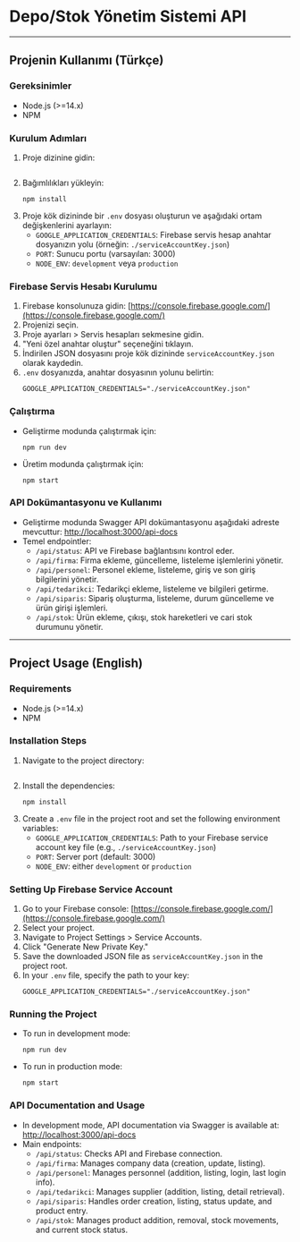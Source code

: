 # Depo/Stok Yönetim Sistemi API

---

## Projenin Kullanımı (Türkçe)

### Gereksinimler
- Node.js (>=14.x)
- NPM

### Kurulum Adımları
1. Proje dizinine gidin:
   ```
   ```
2. Bağımlılıkları yükleyin:
   ```
   npm install
   ```
3. Proje kök dizininde bir `.env` dosyası oluşturun ve aşağıdaki ortam değişkenlerini ayarlayın:
   - `GOOGLE_APPLICATION_CREDENTIALS`: Firebase servis hesap anahtar dosyanızın yolu (örneğin: `./serviceAccountKey.json`)
   - `PORT`: Sunucu portu (varsayılan: 3000)
   - `NODE_ENV`: `development` veya `production`

### Firebase Servis Hesabı Kurulumu
1. Firebase konsolunuza gidin: [https://console.firebase.google.com/](https://console.firebase.google.com/)
2. Projenizi seçin.
3. Proje ayarları > Servis hesapları sekmesine gidin.
4. "Yeni özel anahtar oluştur" seçeneğini tıklayın.
5. İndirilen JSON dosyasını proje kök dizininde `serviceAccountKey.json` olarak kaydedin.
6. `.env` dosyanızda, anahtar dosyasının yolunu belirtin:
   ```
   GOOGLE_APPLICATION_CREDENTIALS="./serviceAccountKey.json"
   ```

### Çalıştırma
- Geliştirme modunda çalıştırmak için:
  ```
  npm run dev
  ```
- Üretim modunda çalıştırmak için:
  ```
  npm start
  ```

### API Dokümantasyonu ve Kullanımı
- Geliştirme modunda Swagger API dokümantasyonu aşağıdaki adreste mevcuttur:
  [http://localhost:3000/api-docs](http://localhost:3000/api-docs)
- Temel endpointler:
  - `/api/status`: API ve Firebase bağlantısını kontrol eder.
  - `/api/firma`: Firma ekleme, güncelleme, listeleme işlemlerini yönetir.
  - `/api/personel`: Personel ekleme, listeleme, giriş ve son giriş bilgilerini yönetir.
  - `/api/tedarikci`: Tedarikçi ekleme, listeleme ve bilgileri getirme.
  - `/api/siparis`: Sipariş oluşturma, listeleme, durum güncelleme ve ürün girişi işlemleri.
  - `/api/stok`: Ürün ekleme, çıkışı, stok hareketleri ve cari stok durumunu yönetir.

---

## Project Usage (English)

### Requirements
- Node.js (>=14.x)
- NPM

### Installation Steps
1. Navigate to the project directory:
   ```
   ```
2. Install the dependencies:
   ```
   npm install
   ```
3. Create a `.env` file in the project root and set the following environment variables:
   - `GOOGLE_APPLICATION_CREDENTIALS`: Path to your Firebase service account key file (e.g., `./serviceAccountKey.json`)
   - `PORT`: Server port (default: 3000)
   - `NODE_ENV`: either `development` or `production`

### Setting Up Firebase Service Account
1. Go to your Firebase console: [https://console.firebase.google.com/](https://console.firebase.google.com/)
2. Select your project.
3. Navigate to Project Settings > Service Accounts.
4. Click "Generate New Private Key."
5. Save the downloaded JSON file as `serviceAccountKey.json` in the project root.
6. In your `.env` file, specify the path to your key:
   ```
   GOOGLE_APPLICATION_CREDENTIALS="./serviceAccountKey.json"
   ```

### Running the Project
- To run in development mode:
  ```
  npm run dev
  ```
- To run in production mode:
  ```
  npm start
  ```

### API Documentation and Usage
- In development mode, API documentation via Swagger is available at:
  [http://localhost:3000/api-docs](http://localhost:3000/api-docs)
- Main endpoints:
  - `/api/status`: Checks API and Firebase connection.
  - `/api/firma`: Manages company data (creation, update, listing).
  - `/api/personel`: Manages personnel (addition, listing, login, last login info).
  - `/api/tedarikci`: Manages supplier (addition, listing, detail retrieval).
  - `/api/siparis`: Handles order creation, listing, status update, and product entry.
  - `/api/stok`: Manages product addition, removal, stock movements, and current stock status.
